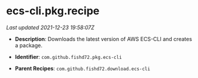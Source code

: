 # ecs-cli.pkg.recipe

_Last updated 2021-12-23 19:58:07Z_

- **Description**: Downloads the latest version of AWS ECS-CLI and creates a package.

- **Identifier**: `com.github.fishd72.pkg.ecs-cli`

- **Parent Recipes**: `com.github.fishd72.download.ecs-cli`